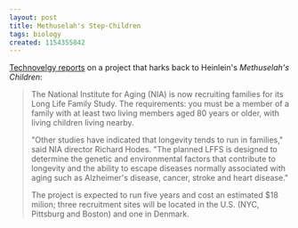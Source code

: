 ```yaml
---
layout: post
title: Methuselah's Step-Children
tags: biology
created: 1154355842
---
```

[Technovelgy reports](http://technovelgy.com/ct/Science-Fiction-News.asp?NewsNum=681) on a project that harks back to Heinlein's _Methuselah's Children_:

> The National Institute for Aging (NIA) is now recruiting families for its Long Life Family Study. The requirements: you must be a member of a family with at least two living members aged 80 years or older, with living children living nearby.<!--break-->
> 
> "Other studies have indicated that longevity tends to run in families," said NIA director Richard Hodes. "The planned LFFS is designed to determine the genetic and environmental factors that contribute to longevity and the ability to escape diseases normally associated with aging such as Alzheimer's disease, cancer, stroke and heart disease."
>
> The project is expected to run five years and cost an estimated $18 milion; three recruitment sites will be located in the U.S. (NYC, Pittsburg and Boston) and one in Denmark. 
